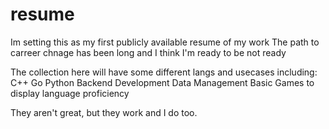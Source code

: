 # resume

Im setting this as my first publicly available resume of my work
The path to carreer chnage has been long and I think I'm ready to be not ready

The collection here will have some different langs and usecases including:
C++   Go    Python
Backend Development
Data Management
Basic Games to display language proficiency

They aren't great, but they work and I do too.

